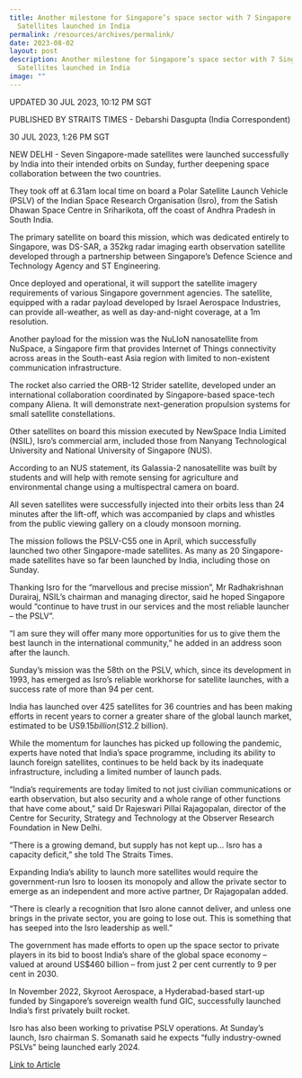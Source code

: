 ```yaml
---
title: Another milestone for Singapore’s space sector with 7 Singapore
  Satellites launched in India
permalink: /resources/archives/permalink/
date: 2023-08-02
layout: post
description: Another milestone for Singapore’s space sector with 7 Singapore
  Satellites launched in India
image: ""
---
```

UPDATED
30 JUL 2023, 10:12 PM SGT

PUBLISHED BY STRAITS TIMES - Debarshi Dasgupta (India Correspondent)

30 JUL 2023, 1:26 PM SGT


NEW DELHI - Seven Singapore-made satellites were launched successfully by India into their intended orbits on Sunday, further deepening space collaboration between the two countries.

They took off at 6.31am local time on board a Polar Satellite Launch Vehicle (PSLV) of the Indian Space Research Organisation (Isro), from the Satish Dhawan Space Centre in Sriharikota, off the coast of Andhra Pradesh in South India.

The primary satellite on board this mission, which was dedicated entirely to Singapore, was DS-SAR, a 352kg radar imaging earth observation satellite developed through a partnership between Singapore’s Defence Science and Technology Agency and ST Engineering.

Once deployed and operational, it will support the satellite imagery requirements of various Singapore government agencies. The satellite, equipped with a radar payload developed by Israel Aerospace Industries, can provide all-weather, as well as day-and-night coverage, at a 1m resolution.

Another payload for the mission was the NuLIoN nanosatellite from NuSpace, a Singapore firm that provides Internet of Things connectivity across areas in the South-east Asia region with limited to non-existent communication infrastructure.

The rocket also carried the ORB-12 Strider satellite, developed under an international collaboration coordinated by Singapore-based space-tech company Aliena. It will demonstrate next-generation propulsion systems for small satellite constellations.

Other satellites on board this mission executed by NewSpace India Limited (NSIL), Isro’s commercial arm, included those from Nanyang Technological University and National University of Singapore (NUS).

According to an NUS statement, its Galassia-2 nanosatellite was built by students and will help with remote sensing for agriculture and environmental change using a multispectral camera on board.

All seven satellites were successfully injected into their orbits less than 24 minutes after the lift-off, which was accompanied by claps and whistles from the public viewing gallery on a cloudy monsoon morning.

> [](https://twitter.com/isro/statuses/1685526408091590657)

The mission follows the PSLV-C55 one in April, which successfully launched two other Singapore-made satellites. As many as 20 Singapore-made satellites have so far been launched by India, including those on Sunday.

Thanking Isro for the “marvellous and precise mission”, Mr Radhakrishnan Durairaj, NSIL’s chairman and managing director, said he hoped Singapore would “continue to have trust in our services and the most reliable launcher – the PSLV”.

“I am sure they will offer many more opportunities for us to give them the best launch in the international community,” he added in an address soon after the launch.

> [](https://twitter.com/SGinIndia/statuses/1685520786046783489)

Sunday’s mission was the 58th on the PSLV, which, since its development in 1993, has emerged as Isro’s reliable workhorse for satellite launches, with a success rate of more than 94 per cent.

India has launched over 425 satellites for 36 countries and has been making efforts in recent years to corner a greater share of the global launch market, estimated to be US$9.15 billion (S$12.2 billion).

While the momentum for launches has picked up following the pandemic, experts have noted that India’s space programme, including its ability to launch foreign satellites, continues to be held back by its inadequate infrastructure, including a limited number of launch pads.

“India’s requirements are today limited to not just civilian communications or earth observation, but also security and a whole range of other functions that have come about,” said Dr Rajeswari Pillai Rajagopalan, director of the Centre for Security, Strategy and Technology at the Observer Research Foundation in New Delhi.

“There is a growing demand, but supply has not kept up… Isro has a capacity deficit,” she told The Straits Times.

Expanding India’s ability to launch more satellites would require the government-run Isro to loosen its monopoly and allow the private sector to emerge as an independent and more active partner, Dr Rajagopalan added.

“There is clearly a recognition that Isro alone cannot deliver, and unless one brings in the private sector, you are going to lose out. This is something that has seeped into the Isro leadership as well.”

The government has made efforts to open up the space sector to private players in its bid to boost India’s share of the global space economy – valued at around US$460 billion – from just 2 per cent currently to 9 per cent in 2030.

In November 2022, Skyroot Aerospace, a Hyderabad-based start-up funded by Singapore’s sovereign wealth fund GIC, successfully launched India’s first privately built rocket.

Isro has also been working to privatise PSLV operations. At Sunday’s launch, Isro chairman S. Somanath said he expects “fully industry-owned PSLVs” being launched early 2024.

[Link to Article](https://www.straitstimes.com/asia/south-asia/india-launches-seven-singaporean-satellites)